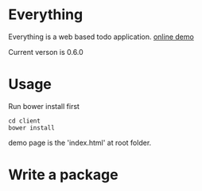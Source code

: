 # Everything

Everything is a web based todo application.
[online demo](http://thelist.sinaapp.com/)

Current verson is 0.6.0

# Usage
Run bower install first

```
cd client
bower install
```

demo page is the 'index.html' at root folder.

# Write a package
